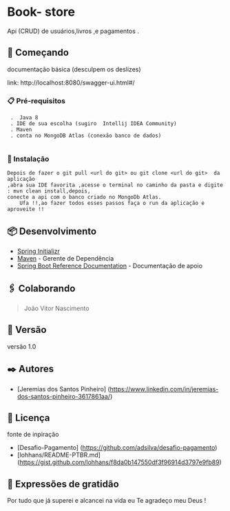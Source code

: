 
# Book- store
Api (CRUD)  de usuários,livros ,e pagamentos .

## 🚀 Começando

documentação básica (desculpem os deslizes)

link: http://localhost:8080/swagger-ui.html#/


### 📋 Pré-requisitos

```
 .  Java 8 
 . IDE de sua escolha (sugiro  Intellij IDEA Community)
 . Maven
 . conta no MongoDB Atlas (conexão banco de dados)
 
```

### 🔧 Instalação
```
Depois de fazer o git pull <url do git> ou git clone <url do git>  da aplicação
,abra sua IDE favorita ,acesse o terminal no caminho da pasta e digite : mvn clean install,depois,
conecte a api com o banco criado no MongoDb Atlas.
    Ufa !!,ao fazer todos esses passos faça o run da aplicação e aproveite !!
```
## 📦 Desenvolvimento

* [Spring Initializr](https://start.spring.io/)
* [Maven](https://maven.apache.org/) - Gerente de Dependência
* [Spring Boot Reference Documentation](https://docs.spring.io/spring-boot/docs/current/reference/htmlsingle/) - Documentação de apoio



## 🖇️ Colaborando
> João Vitor Nascimento

## 📌 Versão

versão 1.0

## ✒️ Autores
* [Jeremias dos Santos Pinheiro] (https://www.linkedin.com/in/jeremias-dos-santos-pinheiro-3617861aa/)

## 📄 Licença

fonte de inpiração 

* [Desafio-Pagamento] (https://github.com/adsilva/desafio-pagamento)
* [lohhans/README-PTBR.md] (https://gist.github.com/lohhans/f8da0b147550df3f96914d3797e9fb89)

## 🎁 Expressões de gratidão

Por tudo que já superei e alcancei na vida eu Te agradeço meu Deus !
